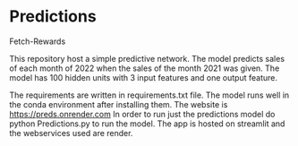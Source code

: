# Predictions
Fetch-Rewards

This repository host a simple predictive network. The model predicts sales of each month of 2022 when the sales of the month 2021 was given. The model has 100 hidden units with 3 input features and one output feature.

The requirements are written in requirements.txt file. The model runs well in the conda environment after installing them.
The website is https://preds.onrender.com
In order to run just the predictions model do python Predictions.py to run the model. The app is hosted on streamlit and the webservices used are render. 
